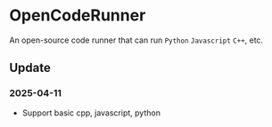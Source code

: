 # OpenCodeRunner
An open-source code runner that can run `Python` `Javascript` `C++`, etc.

## Update

### 2025-04-11
- Support basic cpp, javascript, python
